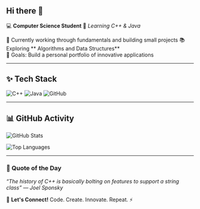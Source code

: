 ## Hi there 👋

💻 **Computer Science Student**  🚀 *Learning C++ & Java*  

🌱 Currently working through fundamentals and building small projects
📚 Exploring ** Algorithms and Data Structures**  
🎯 Goals: Build a personal portfolio of innovative applications 

---

## ✨ Tech Stack  
![C++](https://img.shields.io/badge/C++-00599C?style=for-the-badge&logo=c%2B%2B&logoColor=white)  ![Java](https://img.shields.io/badge/Java-ED8B00?style=for-the-badge&logo=java&logoColor=white)  ![GitHub](https://img.shields.io/badge/GitHub-181717?style=for-the-badge&logo=github&logoColor=white)  

---
## 📊 GitHub Activity
![GitHub Stats](https://github-readme-stats.vercel.app/api?username=GladunS&show_icons=true&theme=radical)

![Top Languages](https://github-readme-stats.vercel.app/api/top-langs/?username=GladunS&layout=compact&theme=radical)

---

### 📝 Quote of the Day  
*“The history of C++ is basically bolting on features to support a string class”* — *Joel Sponsky*

💌 **Let's Connect!**
Code. Create. Innovate. Repeat. ⚡
